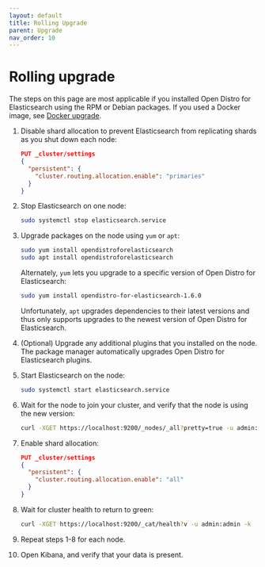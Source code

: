 ```yaml
---
layout: default
title: Rolling Upgrade
parent: Upgrade
nav_order: 10
---
```


# Rolling upgrade

The steps on this page are most applicable if you installed Open Distro for Elasticsearch using the RPM or Debian packages. If you used a Docker image, see [Docker upgrade](../docker/).

1. Disable shard allocation to prevent Elasticsearch from replicating shards as you shut down each node:

   ```json
   PUT _cluster/settings
   {
     "persistent": {
       "cluster.routing.allocation.enable": "primaries"
     }
   }
   ```

1. Stop Elasticsearch on one node:

   ```bash
   sudo systemctl stop elasticsearch.service
   ```

1. Upgrade packages on the node using `yum` or `apt`:

   ```bash
   sudo yum install opendistroforelasticsearch
   sudo apt install opendistroforelasticsearch
   ```

   Alternately, `yum` lets you upgrade to a specific version of Open Distro for Elasticsearch:

   ```bash
   sudo yum install opendistro-for-elasticsearch-1.6.0
   ```

   Unfortunately, `apt` upgrades dependencies to their latest versions and thus only supports upgrades to the newest version of Open Distro for Elasticsearch.

1. (Optional) Upgrade any additional plugins that you installed on the node. The package manager automatically upgrades Open Distro for Elasticsearch plugins.

1. Start Elasticsearch on the node:

   ```bash
   sudo systemctl start elasticsearch.service
   ```

1. Wait for the node to join your cluster, and verify that the node is using the new version:

   ```bash
   curl -XGET https://localhost:9200/_nodes/_all?pretty=true -u admin:admin -k
   ```

1. Enable shard allocation:

   ```json
   PUT _cluster/settings
   {
     "persistent": {
       "cluster.routing.allocation.enable": "all"
     }
   }
   ```

1. Wait for cluster health to return to green:

   ```bash
   curl -XGET https://localhost:9200/_cat/health?v -u admin:admin -k
   ```

1. Repeat steps 1-8 for each node.

1. Open Kibana, and verify that your data is present.
